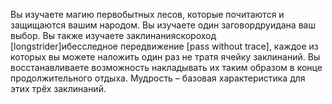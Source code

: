 Вы изучаете магию первобытных лесов, которые почитаются и защищаются вашим народом. Вы изучаете один заговордруидана ваш выбор. Вы также изучаете заклинанияскороход [longstrider]ибесследное передвижение [pass without trace], каждое из которых вы можете наложить один раз не тратя ячейку заклинаний. Вы восстанавливаете возможность накладывать их таким образом в конце продолжительного отдыха. Мудрость – базовая характеристика для этих трёх заклинаний.